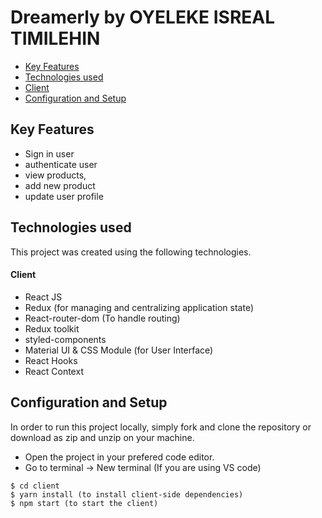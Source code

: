 # Dreamerly by OYELEKE ISREAL TIMILEHIN

<!-- ## Test server is hosted at:

## Test Ui is hosted at: -->

- [Key Features](#key-features)
- [Technologies used](#technologies-used)
- [Client](#client)
- [Configuration and Setup](#configuration-and-setup)

## Key Features

- Sign in user
- authenticate user
- view products,
- add new product
- update user profile

## Technologies used

This project was created using the following technologies.

#### Client

- React JS
- Redux (for managing and centralizing application state)
- React-router-dom (To handle routing)
- Redux toolkit
- styled-components
- Material UI & CSS Module (for User Interface)
- React Hooks
- React Context

## Configuration and Setup

In order to run this project locally, simply fork and clone the repository or download as zip and unzip on your machine.

- Open the project in your prefered code editor.
- Go to terminal -> New terminal (If you are using VS code)

```
$ cd client
$ yarn install (to install client-side dependencies)
$ npm start (to start the client)
```

